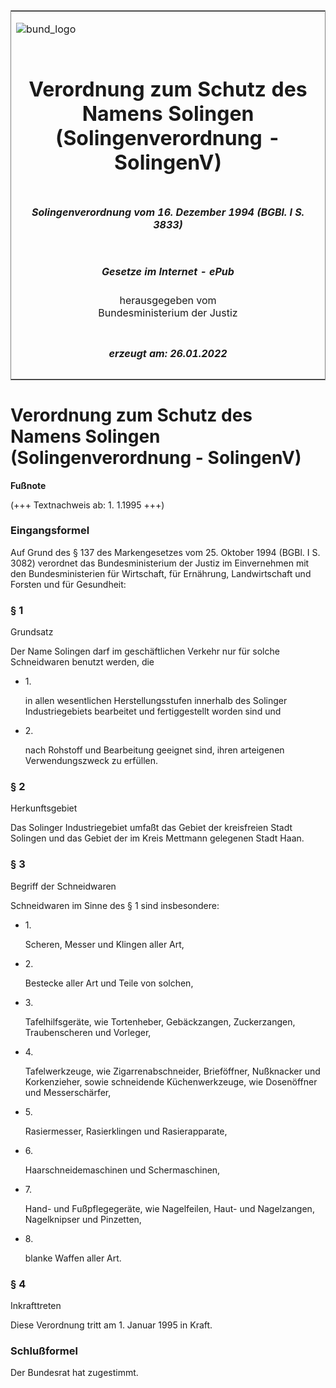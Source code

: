 <span id="DECKBLATT.html"></span>

<table border="0" frame="border" width="100%">

<tr valign="top">

<td align="left">

![bund\_logo](BfJ_2021_Web_de_de.gif)

</td>

<td align="right">

 

</td>

</tr>

<tr align="center" valign="middle">

<td colspan="2">

# Verordnung zum Schutz des Namens Solingen (Solingenverordnung - SolingenV)

</td>

</tr>

<tr align="center" valign="middle">

<td colspan="2">

##### Solingenverordnung vom 16. Dezember 1994 (BGBl. I S. 3833)

</td>

</tr>

<tr align="center" valign="middle">

<td colspan="2">

  
  

##### Gesetze im Internet - ePub  
  
herausgegeben vom  
Bundesministerium der Justiz

</td>

</tr>

<tr align="center" valign="bottom">

<td colspan="2">

  
  

##### erzeugt am: 26.01.2022

</td>

</tr>

</table>

<span id="BJNR383300994.html"></span>

# Verordnung zum Schutz des Namens Solingen (Solingenverordnung - SolingenV)

<div>

  
**Fußnote**

<div class="jnhtml">

<div>

<div class="jurAbsatz">

(+++ Textnachweis ab: 1. 1.1995 +++)

</div>

</div>

</div>

</div>

<span id="BJNR383300994BJNE000100000.html"></span>

### Eingangsformel  

<div>

<div class="jnhtml">

<div>

<div class="jurAbsatz">

Auf Grund des § 137 des Markengesetzes vom 25. Oktober 1994 (BGBl. I S.
3082) verordnet das Bundesministerium der Justiz im Einvernehmen mit den
Bundesministerien für Wirtschaft, für Ernährung, Landwirtschaft und
Forsten und für Gesundheit:

</div>

</div>

</div>

</div>

<span id="BJNR383300994BJNE000200000.html"></span>

### § 1  
Grundsatz

<div>

<div class="jnhtml">

<div>

<div class="jurAbsatz">

Der Name Solingen darf im geschäftlichen Verkehr nur für solche
Schneidwaren benutzt werden, die

  - 1\.
    
    <div style="">
    
    in allen wesentlichen Herstellungsstufen innerhalb des Solinger
    Industriegebiets bearbeitet und fertiggestellt worden sind und
    
    </div>

  - 2\.
    
    <div style="">
    
    nach Rohstoff und Bearbeitung geeignet sind, ihren arteigenen
    Verwendungszweck zu erfüllen.
    
    </div>

</div>

</div>

</div>

</div>

<span id="BJNR383300994BJNE000300000.html"></span>

### § 2  
Herkunftsgebiet

<div>

<div class="jnhtml">

<div>

<div class="jurAbsatz">

Das Solinger Industriegebiet umfaßt das Gebiet der kreisfreien Stadt
Solingen und das Gebiet der im Kreis Mettmann gelegenen Stadt Haan.

</div>

</div>

</div>

</div>

<span id="BJNR383300994BJNE000400000.html"></span>

### § 3  
Begriff der Schneidwaren

<div>

<div class="jnhtml">

<div>

<div class="jurAbsatz">

Schneidwaren im Sinne des § 1 sind insbesondere:

  - 1\.
    
    <div style="">
    
    Scheren, Messer und Klingen aller Art,
    
    </div>

  - 2\.
    
    <div style="">
    
    Bestecke aller Art und Teile von solchen,
    
    </div>

  - 3\.
    
    <div style="">
    
    Tafelhilfsgeräte, wie Tortenheber, Gebäckzangen, Zuckerzangen,
    Traubenscheren und Vorleger,
    
    </div>

  - 4\.
    
    <div style="">
    
    Tafelwerkzeuge, wie Zigarrenabschneider, Brieföffner, Nußknacker und
    Korkenzieher, sowie schneidende Küchenwerkzeuge, wie Dosenöffner und
    Messerschärfer,
    
    </div>

  - 5\.
    
    <div style="">
    
    Rasiermesser, Rasierklingen und Rasierapparate,
    
    </div>

  - 6\.
    
    <div style="">
    
    Haarschneidemaschinen und Schermaschinen,
    
    </div>

  - 7\.
    
    <div style="">
    
    Hand- und Fußpflegegeräte, wie Nagelfeilen, Haut- und Nagelzangen,
    Nagelknipser und Pinzetten,
    
    </div>

  - 8\.
    
    <div style="">
    
    blanke Waffen aller Art.
    
    </div>

</div>

</div>

</div>

</div>

<span id="BJNR383300994BJNE000500000.html"></span>

### § 4  
Inkrafttreten

<div>

<div class="jnhtml">

<div>

<div class="jurAbsatz">

Diese Verordnung tritt am 1. Januar 1995 in Kraft.

</div>

</div>

</div>

</div>

<span id="BJNR383300994BJNE000600000.html"></span>

### Schlußformel  

<div>

<div class="jnhtml">

<div>

<div class="jurAbsatz">

Der Bundesrat hat zugestimmt.

</div>

</div>

</div>

</div>
